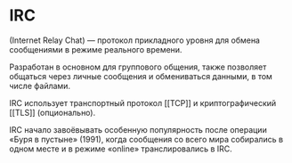# IRC  

(Internet Relay Chat) — протокол прикладного уровня для обмена сообщениями в режиме реального времени.

Разработан в основном для группового общения, также позволяет общаться через личные сообщения и обмениваться данными, в том числе файлами.

IRC использует транспортный протокол [[TCP]] и криптографический [[TLS]] (опционально).

IRC начало завоёвывать особенную популярность после операции «Буря в пустыне» (1991), когда сообщения со всего мира собирались в одном месте и в режиме «online» транслировались в IRC.
